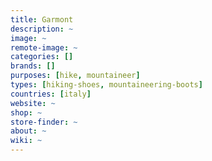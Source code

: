 ```yaml
---
title: Garmont
description: ~
image: ~
remote-image: ~
categories: []
brands: []
purposes: [hike, mountaineer]
types: [hiking-shoes, mountaineering-boots]
countries: [italy]
website: ~
shop: ~
store-finder: ~
about: ~
wiki: ~
---
```

